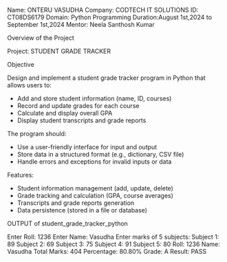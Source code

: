 Name: ONTERU VASUDHA
Company: CODTECH IT SOLUTIONS
ID: CT08DS6179
Domain: Python Programming
Duration:August 1st,2024 to September 1st,2024
Mentor: Neela Santhosh Kumar

Overview of the Project

Project: STUDENT GRADE TRACKER

Objective

Design and implement a student grade tracker program in Python that allows users to:

- Add and store student information (name, ID, courses)
- Record and update grades for each course
- Calculate and display overall GPA
- Display student transcripts and grade reports

The program should:

- Use a user-friendly interface for input and output
- Store data in a structured format (e.g., dictionary, CSV file)
- Handle errors and exceptions for invalid inputs or data

Features:

- Student information management (add, update, delete)
- Grade tracking and calculation (GPA, course averages)
- Transcripts and grade reports generation
- Data persistence (stored in a file or database)

OUTPUT of student_grade_tracker_python

Enter Roll: 1236
Enter Name: Vasudha
Enter marks of 5 subjects:
Subject 1: 89
Subject 2: 69
Subject 3: 75
Subject 4: 91
Subject 5: 80
Roll: 1236      Name: Vasudha   Total Marks: 404        Percentage: 80.80%      Grade: A        Result: PASS
